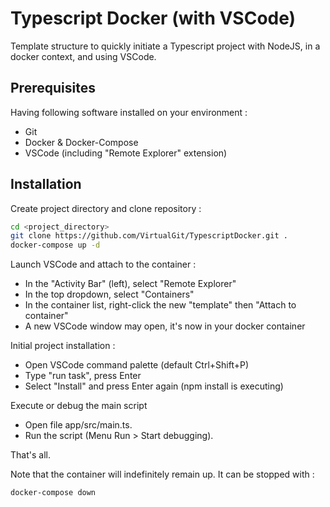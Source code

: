 # Typescript Docker (with VSCode)

Template structure to quickly initiate a Typescript project with NodeJS, in a docker context, and using VSCode.

## Prerequisites ##
Having following software installed on your environment :
* Git
* Docker & Docker-Compose
* VSCode (including "Remote Explorer" extension)

## Installation ##
Create project directory and clone repository :
```bash
cd <project_directory>
git clone https://github.com/VirtualGit/TypescriptDocker.git .
docker-compose up -d
```
Launch VSCode and attach to the container :
* In the "Activity Bar" (left), select "Remote Explorer"
* In the top dropdown, select "Containers"
* In the container list, right-click the new "template" then "Attach to container"
* A new VSCode window may open, it's now in your docker container

Initial project installation : 
* Open VSCode command palette (default Ctrl+Shift+P)
* Type "run task", press Enter
* Select "Install" and press Enter again (npm install is executing)

Execute or debug the main script
* Open file app/src/main.ts.
* Run the script (Menu Run > Start debugging).

That's all.

Note that the container will indefinitely remain up. It can be stopped with :
```bash
docker-compose down
```
